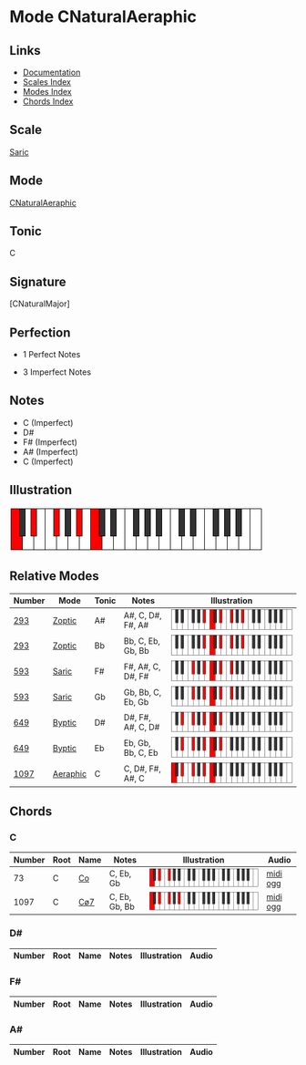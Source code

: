 # Mode CNaturalAeraphic

## Links

- [Documentation](index.md)
- [Scales Index](Scales.md)
- [Modes Index](Modes.md)
- [Chords Index](Chords.md)

## Scale

[Saric](ScaleSaric.md)

## Mode

[CNaturalAeraphic](ModeCNaturalAeraphic.md)

## Tonic

C

## Signature

[CNaturalMajor]

## Perfection

 - 1 Perfect Notes

 - 3 Imperfect Notes

## Notes

- C (Imperfect)
- D#
- F# (Imperfect)
- A# (Imperfect)
- C (Imperfect)

## Illustration

![CNaturalAeraphic](ModeCNaturalAeraphic.png)

## Relative Modes

| Number | Mode | Tonic | Notes | Illustration |
|--------|------|-------|-------|--------------|
| [293](https://ianring.com/musictheory/scales/293) | [Zoptic](ModeZoptic.md) | A# | A#, C, D#, F#, A# | ![ASharpZoptic](ModeASharpZoptic.png) |
| [293](https://ianring.com/musictheory/scales/293) | [Zoptic](ModeZoptic.md) | Bb | Bb, C, Eb, Gb, Bb | ![BFlatZoptic](ModeBFlatZoptic.png) |
| [593](https://ianring.com/musictheory/scales/593) | [Saric](ModeSaric.md) | F# | F#, A#, C, D#, F# | ![FSharpSaric](ModeFSharpSaric.png) |
| [593](https://ianring.com/musictheory/scales/593) | [Saric](ModeSaric.md) | Gb | Gb, Bb, C, Eb, Gb | ![GFlatSaric](ModeGFlatSaric.png) |
| [649](https://ianring.com/musictheory/scales/649) | [Byptic](ModeByptic.md) | D# | D#, F#, A#, C, D# | ![DSharpByptic](ModeDSharpByptic.png) |
| [649](https://ianring.com/musictheory/scales/649) | [Byptic](ModeByptic.md) | Eb | Eb, Gb, Bb, C, Eb | ![EFlatByptic](ModeEFlatByptic.png) |
| [1097](https://ianring.com/musictheory/scales/1097) | [Aeraphic](ModeAeraphic.md) | C | C, D#, F#, A#, C | ![CNaturalAeraphic](ModeCNaturalAeraphic.png) |

## Chords

### C

| Number | Root | Name | Notes | Illustration | Audio |
|--------|------|------|-------|--------------|-------|
| 73 | C | [Co](ChordCNaturalDiminished.md) | C, Eb, Gb | ![Co](ChordCNaturalDiminishedRootPosition.png) | [midi](ChordCNaturalDiminishedRootPosition.mid) [ogg](ChordCNaturalDiminishedRootPosition.ogg) |
| 1097 | C | [Cø7](ChordCNaturalHalfDiminishedSeventh.md) | C, Eb, Gb, Bb | ![Cø7](ChordCNaturalHalfDiminishedSeventhRootPosition.png) | [midi](ChordCNaturalHalfDiminishedSeventhRootPosition.mid) [ogg](ChordCNaturalHalfDiminishedSeventhRootPosition.ogg) |

### D#

| Number | Root | Name | Notes | Illustration | Audio |
|--------|------|------|-------|--------------|-------|

### F#

| Number | Root | Name | Notes | Illustration | Audio |
|--------|------|------|-------|--------------|-------|

### A#

| Number | Root | Name | Notes | Illustration | Audio |
|--------|------|------|-------|--------------|-------|

